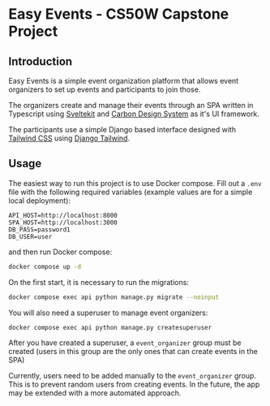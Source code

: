 # Easy Events - CS50W Capstone Project

## Introduction

Easy Events is a simple event organization platform that allows event organizers to set up events and participants to join those.

The organizers create and manage their events through an SPA written in Typescript using [Sveltekit](https://kit.svelte.dev/) and [Carbon Design System](https://carbondesignsystem.com/developing/frameworks/svelte/) as it's UI framework.

The participants use a simple Django based interface designed with [Tailwind CSS](https://tailwindcss.com/) using [Django Tailwind](https://github.com/timonweb/django-tailwind).

## Usage

The easiest way to run this project is to use Docker compose. Fill out a `.env` file with the following required variables (example values are for a simple local deployment):

```
API_HOST=http://localhost:8000
SPA_HOST=http://localhost:3000
DB_PASS=password1
DB_USER=user
```

and then run Docker compose:

```bash
docker compose up -d
```

On the first start, it is necessary to run the migrations:

```bash
docker compose exec api python manage.py migrate --noinput
```

You will also need a superuser to manage event organizers:

```bash
docker compose exec api python manage.py createsuperuser
```

After you have created a superuser, a `event_organizer` group must be created (users in this group are the only ones that can create events in the SPA)

Currently, users need to be added manually to the `event_organizer` group. This is to prevent random users from creating events. In the future, the app may be extended with a more automated approach.

